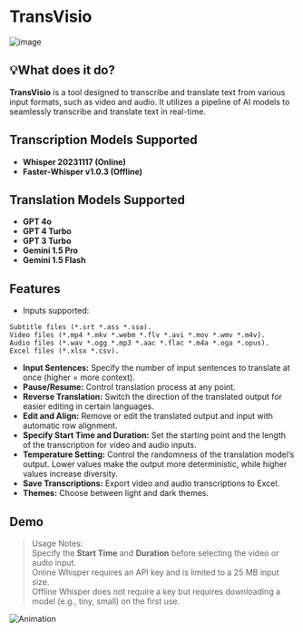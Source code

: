 # **TransVisio**
![image](https://github.com/aalramadan/TransVisio/assets/55710790/090c74e7-6d86-428a-853f-4c93154d61f0)

## **💡What does it do?**
**TransVisio** is a tool designed to transcribe and translate text from various input formats, such as video and audio. It utilizes a pipeline of AI models to seamlessly transcribe and translate text in real-time.

## **Transcription Models Supported**
- **Whisper 20231117 (Online)**
- **Faster-Whisper v1.0.3 (Offline)**

## **Translation Models Supported**
- **GPT 4o**
- **GPT 4 Turbo**
- **GPT 3 Turbo**
- **Gemini 1.5 Pro**
- **Gemini 1.5 Flash**

## **Features**
- Inputs supported: </br>
```
Subtitle files (*.srt *.ass *.ssa). 
Video files (*.mp4 *.mkv *.webm *.flv *.avi *.mov *.wmv *.m4v).
Audio files (*.wav *.ogg *.mp3 *.aac *.flac *.m4a *.oga *.opus). 
Excel files (*.xlsx *.csv).
```
- **Input Sentences:** Specify the number of input sentences to translate at once (higher = more context).
- **Pause/Resume:** Control translation process at any point.
- **Reverse Translation:** Switch the direction of the translated output for easier editing in certain languages.
- **Edit and Align:** Remove or edit the translated output and input with automatic row alignment.
- **Specify Start Time and Duration:** Set the starting point and the length of the transcription for video and audio inputs.
- **Temperature Setting:** Control the randomness of the translation model’s output. Lower values make the output more deterministic, while higher values increase diversity.
- **Save Transcriptions:** Export video and audio transcriptions to Excel.
- **Themes:** Choose between light and dark themes.

## **Demo**
> Usage Notes:</br>
> Specify the **Start Time** and **Duration** before selecting the video or audio input.</br>
> Online Whisper requires an API key and is limited to a 25 MB input size.</br>
> Offline Whisper does not require a key but requires downloading a model (e.g., tiny, small) on the first use.

![Animation](https://github.com/aalramadan/TransVisio/assets/55710790/c4d47cb7-ca61-4779-ac78-68bd4591d95e)

